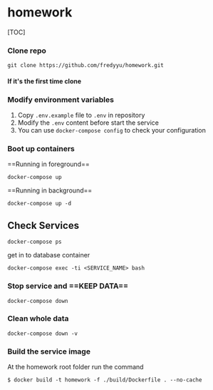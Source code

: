 # homework
[TOC]

### Clone repo

```shell=
git clone https://github.com/fredyyu/homework.git
```

#### If it's the first time clone
### Modify environment variables

1. Copy `.env.example` file to `.env` in repository
2. Modify the `.env` content before start the service
3. You can use `docker-compose config` to check your configuration

### Boot up containers

==Running in foreground==
```shell=
docker-compose up
```

==Running in background==
```shell=
docker-compose up -d
```

## Check Services

```shell=
docker-compose ps
```

get in to database container

```shell=
docker-compose exec -ti <SERVICE_NAME> bash
```

### Stop service and ==KEEP DATA==

```shell=
docker-compose down
```

### Clean whole data

```shell=
docker-compose down -v
```

### Build the service image

At the homework root folder run the command

```shell=
$ docker build -t homework -f ./build/Dockerfile . --no-cache
```